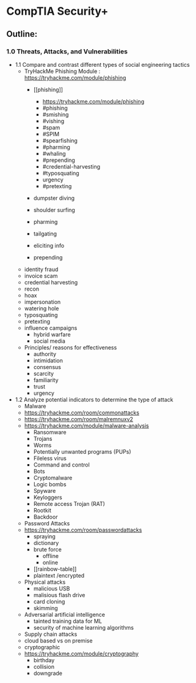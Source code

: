
# CompTIA Security+

## Outline:
### 1.0 Threats, Attacks, and Vulnerabilities
- 1.1 Compare and contrast different types of social engineering tactics
	- TryHackMe Phishing Module : https://tryhackme.com/module/phishing
		- [[phishing]]
			- https://tryhackme.com/module/phishing
			- #phishing 
			- #smishing 
			- #vishing 
			- #spam 
			- #SPIM
			- #spearfishing 
			- #pharming 
			- #whaling 
			- #prepending 
			- #credential-harvesting
			- #typosquating 
			- urgency
			- #pretexting 
			
		- dumpster diving
		- shoulder surfing
		- pharming
		- tailgating
		- eliciting info
		- prepending
	- identity fraud
	- invoice scam
	- credential harvesting
	- recon
	- hoax
	- impersonation
	- watering hole
	- typosquating
	- pretexting
	- influence campaigns
		- hybrid warfare
		- social media
	- Principles/ reasons for effectiveness
		- authority
		- intimidation
		- consensus
		- scarcity
		- familiarity
		- trust
		- urgency
- 1.2 Analyze potential indicators to determine the type of attack
	- Malware
	- https://tryhackme.com/room/commonattacks
	- https://tryhackme.com/room/malremnuxv2
	- https://tryhackme.com/module/malware-analysis
		- Ransomware  
		- Trojans  
		- Worms  
		- Potentially unwanted programs (PUPs)  
		- Fileless virus  
		- Command and control  
		- Bots  
		- Cryptomalware  
		- Logic bombs  
		- Spyware  
		- Keyloggers  
		- Remote access Trojan (RAT)  
		- Rootkit  
		- Backdoor
	- Password Attacks
	- https://tryhackme.com/room/passwordattacks
		- spraying
		- dictionary
		- brute force
			- offline
			- online
		- [[rainbow-table]]
		- plaintext /encrypted
	- Physical attacks
		- malicious USB
		- malisious flash drive
		- card cloning
		- skimming
	- Adversarial artificial intelligence
		- tainted training data for ML
		- security of machine learning algorithms
	- Supply chain attacks
	- cloud based vs on premise
	- cryptographic
	- https://tryhackme.com/module/cryptography
		- birthday
		- collision
		- downgrade